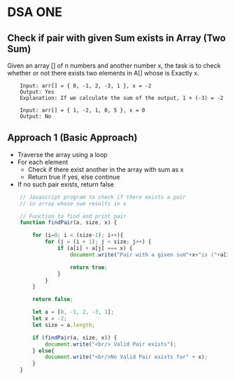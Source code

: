 # DSA ONE

## Check if pair with given Sum exists in Array (Two Sum)

Given an array [] of n numbers and another number x, the task is to check whether or not there exists two elements in A[] whose is Exactly x.

```text
    Input: arr[] = { 0, -1, 2, -3, 1 }, x = -2
    Output: Yes
    Explanation: If we calculate the sum of the output, 1 + (-3) = -2
```

```text
    Input: arr[] = { 1, -2, 1, 0, 5 }, x = 0
    Output: No
```

## Approach 1 (Basic Approach)

- Traverse the array using a loop
- For each element
  - Check if there exist another in the array with sum as x
  - Return true if yes, else continue
- If no such pair exists, return false

```js
    // Javascript program to check if there exists a pair
    // in array whose sum results in x

    // Function to find and print pair 
    function findPair(a, size, x) {

        for (i=0; i < (size-1); i++){
            for (j = (i + 1); j < size; j++) {
                if (a[i] + a[j] === x) {
                    document.write("Pair with a given sum"+x+"is ("+a[i]+", "+a[j]+")");

                    return true;
                }
            }
        }

        return false;

        let a = [0, -1, 2, -3, 1];
        let x = -2;
        let size = a.length;

        if (findPair(a, size, x)) {
            document.write("<br/> Valid Pair exists");
        } else{
            document.write("<br/>No Valid Pair exists for" + x);
        }
    }
```
